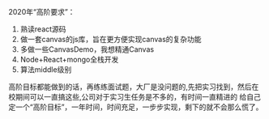 
2020年“高阶要求”：
1. 熟读react源码
2. 做一套canvas的js库，旨在更方便实现canvas的复杂功能
3. 多做一些CanvasDemo，我想精通Canvas
4. Node+React+mongo全栈开发
5. 算法middle级别


高阶目标都能做到的话，再练练面试题，大厂是没问题的,先把实习找到，然后在校期间可以一直搞这些,公司对于实习生任务是不多的，有时间一直精进的
给自己定一个“高阶目标”，一年时间，时间充足，一步步实现，剩下的就不会那么慌了。

